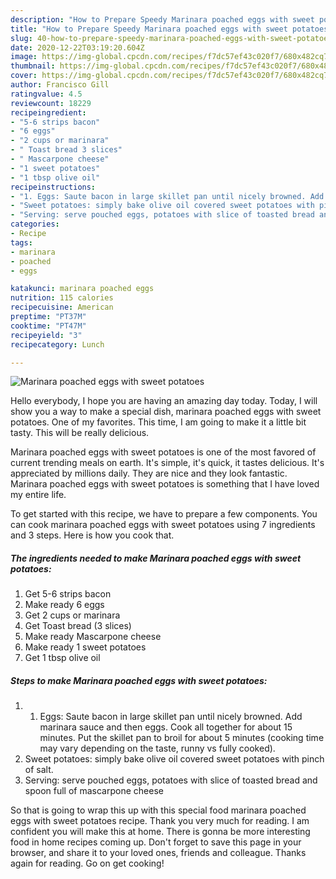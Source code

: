 ```yaml
---
description: "How to Prepare Speedy Marinara poached eggs with sweet potatoes"
title: "How to Prepare Speedy Marinara poached eggs with sweet potatoes"
slug: 40-how-to-prepare-speedy-marinara-poached-eggs-with-sweet-potatoes
date: 2020-12-22T03:19:20.604Z
image: https://img-global.cpcdn.com/recipes/f7dc57ef43c020f7/680x482cq70/marinara-poached-eggs-with-sweet-potatoes-recipe-main-photo.jpg
thumbnail: https://img-global.cpcdn.com/recipes/f7dc57ef43c020f7/680x482cq70/marinara-poached-eggs-with-sweet-potatoes-recipe-main-photo.jpg
cover: https://img-global.cpcdn.com/recipes/f7dc57ef43c020f7/680x482cq70/marinara-poached-eggs-with-sweet-potatoes-recipe-main-photo.jpg
author: Francisco Gill
ratingvalue: 4.5
reviewcount: 18229
recipeingredient:
- "5-6 strips bacon"
- "6 eggs"
- "2 cups or marinara"
- " Toast bread 3 slices"
- " Mascarpone cheese"
- "1 sweet potatoes"
- "1 tbsp olive oil"
recipeinstructions:
- "1. Eggs: Saute bacon in large skillet pan until nicely browned. Add marinara sauce and then eggs. Cook all together for about 15 minutes. Put the skillet pan to broil for about 5 minutes (cooking time may vary depending on the taste, runny vs fully cooked)."
- "Sweet potatoes: simply bake olive oil covered sweet potatoes with pinch of salt."
- "Serving: serve pouched eggs, potatoes with slice of toasted bread and spoon full of mascarpone cheese"
categories:
- Recipe
tags:
- marinara
- poached
- eggs

katakunci: marinara poached eggs 
nutrition: 115 calories
recipecuisine: American
preptime: "PT37M"
cooktime: "PT47M"
recipeyield: "3"
recipecategory: Lunch

---
```



![Marinara poached eggs with sweet potatoes](https://img-global.cpcdn.com/recipes/f7dc57ef43c020f7/680x482cq70/marinara-poached-eggs-with-sweet-potatoes-recipe-main-photo.jpg)

Hello everybody, I hope you are having an amazing day today. Today, I will show you a way to make a special dish, marinara poached eggs with sweet potatoes. One of my favorites. This time, I am going to make it a little bit tasty. This will be really delicious.



Marinara poached eggs with sweet potatoes is one of the most favored of current trending meals on earth. It's simple, it's quick, it tastes delicious. It's appreciated by millions daily. They are nice and they look fantastic. Marinara poached eggs with sweet potatoes is something that I have loved my entire life.


To get started with this recipe, we have to prepare a few components. You can cook marinara poached eggs with sweet potatoes using 7 ingredients and 3 steps. Here is how you cook that.

<!--inarticleads1-->

##### The ingredients needed to make Marinara poached eggs with sweet potatoes:

1. Get 5-6 strips bacon
1. Make ready 6 eggs
1. Get 2 cups or marinara
1. Get  Toast bread (3 slices)
1. Make ready  Mascarpone cheese
1. Make ready 1 sweet potatoes
1. Get 1 tbsp olive oil




<!--inarticleads2-->

##### Steps to make Marinara poached eggs with sweet potatoes:

1. 1. Eggs: Saute bacon in large skillet pan until nicely browned. Add marinara sauce and then eggs. Cook all together for about 15 minutes. Put the skillet pan to broil for about 5 minutes (cooking time may vary depending on the taste, runny vs fully cooked).
1. Sweet potatoes: simply bake olive oil covered sweet potatoes with pinch of salt.
1. Serving: serve pouched eggs, potatoes with slice of toasted bread and spoon full of mascarpone cheese




So that is going to wrap this up with this special food marinara poached eggs with sweet potatoes recipe. Thank you very much for reading. I am confident you will make this at home. There is gonna be more interesting food in home recipes coming up. Don't forget to save this page in your browser, and share it to your loved ones, friends and colleague. Thanks again for reading. Go on get cooking!

